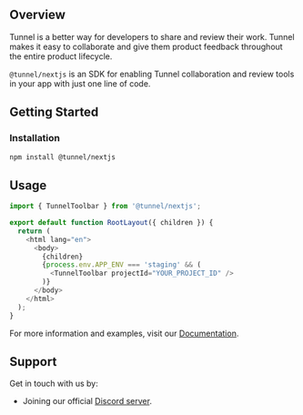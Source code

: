 ## Overview

Tunnel is a better way for developers to share and review their work. Tunnel makes it easy to collaborate and give them product feedback throughout the entire product lifecycle.

`@tunnel/nextjs` is an SDK for enabling Tunnel collaboration and review tools in your app with just one line of code.

## Getting Started

### Installation

```bash
npm install @tunnel/nextjs
```

## Usage

```javascript
import { TunnelToolbar } from '@tunnel/nextjs';

export default function RootLayout({ children }) {
  return (
    <html lang="en">
      <body>
        {children}
        {process.env.APP_ENV === 'staging' && (
          <TunnelToolbar projectId="YOUR_PROJECT_ID" />
        )}
      </body>
    </html>
  );
}
```

For more information and examples, visit our [Documentation](https://docs.tunnel.dev/sdks/nextjs).

## Support

Get in touch with us by:

- Joining our official [Discord server](https://discord.gg/zMw6ZF2qCf).
